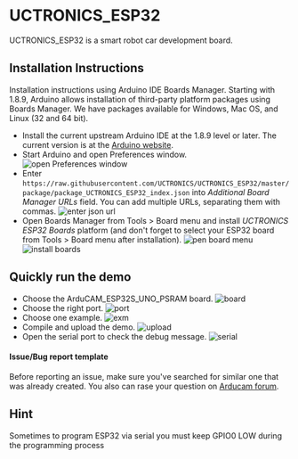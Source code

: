 # UCTRONICS_ESP32
UCTRONICS_ESP32 is a smart robot car development board.

## Installation Instructions

Installation instructions using Arduino IDE Boards Manager. Starting with 1.8.9, Arduino allows installation of third-party platform packages using Boards Manager. We have packages available for Windows, Mac OS, and Linux (32 and 64 bit).

- Install the current upstream Arduino IDE at the 1.8.9 level or later. The current version is at the [Arduino website](http://www.arduino.cc/en/main/software).
- Start Arduino and open Preferences window.
![open Preferences window](docs/Image_1.png)
- Enter ```https://raw.githubusercontent.com/UCTRONICS/UCTRONICS_ESP32/master/package/package_UCTRONICS_ESP32_index.json``` into *Additional Board Manager URLs* field. You can add multiple URLs, separating them with commas.
![enter json url](docs/Image_2.png)
- Open Boards Manager from Tools > Board menu and install *UCTRONICS ESP32 Boards* platform (and don't forget to select your ESP32 board from Tools > Board menu after installation).
![pen board menu](docs/Image_3.png)
![install boards](docs/Image_4.png)

## Quickly run the demo 
- Choose the ArduCAM_ESP32S_UNO_PSRAM board.
![board](docs/Image_5.png)
- Choose the right port.
![port](docs/Image_6.png)
- Choose one example.
![exm](docs/Image_7.png)
- Compile and upload the demo.
![upload](docs/Image_8.png)
- Open the serial port to check the debug message.
![serial](docs/Image_9.png)

#### Issue/Bug report template
Before reporting an issue, make sure you've searched for similar one that was already created. You also can rase your question on [Arducam forum](https://www.arducam.com/forums/).

## Hint

Sometimes to program ESP32 via serial you must keep GPIO0 LOW during the programming process
